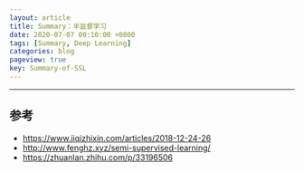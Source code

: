 ```yaml
---
layout: article
title: Summary：半监督学习
date: 2020-07-07 00:10:00 +0800
tags: [Summary, Deep Learning]
categories: blog
pageview: true
key: Summary-of-SSL
---
```


------

## 参考

- https://www.jiqizhixin.com/articles/2018-12-24-26
- http://www.fenghz.xyz/semi-supervised-learning/
- https://zhuanlan.zhihu.com/p/33196506



## 